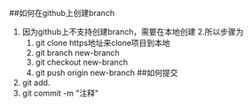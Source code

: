 ##如何在github上创建branch
1. 因为github上不支持创建branch，需要在本地创建
2.所以步骤为
	1. git clone https地址来clone项目到本地
	2. git branch new-branch
	3. git checkout new-branch
	4. git push origin new-branch
##如何提交
1. git add.
2. git commit -m "注释"
